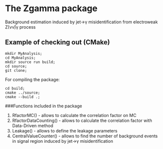 # The Zgamma package
 Background estimation induced by jet->γ misidentification from electroweak Z(νν̄)γ process

 ## Example of checking out (CMake)

 ```
 mkdir MyAnalysis;
 cd MyAnalysis;
 mkdir source run build;
 cd source;
 git clone;
 ```

 For compiling the package:
 ```
 cd build;
 cmake ../source;
 cmake --build .;
```

###Functions included in the package
1. RfactorMC() - allows to calculate the correlation factor on MC
2. RfactorDataCounting() - allows to calculate the correlation factor with Data-Driven method
3. Leakage() - allows to define the leakage parameters
4. CentralValueCounter() - allows to find the number of background events in signal region induced by jet->γ misidentification
